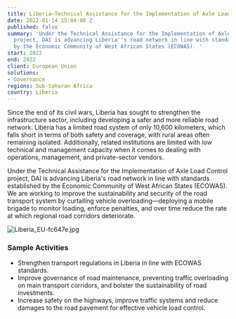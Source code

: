 ```yaml
---
title: Liberia—Technical Assistance for the Implementation of Axle Load Control
date: 2022-01-14 15:04:00 Z
published: false
summary: 'Under the Technical Assistance for the Implementation of Axle Load Control
  project, DAI is advancing Liberia''s road network in line with standards established
  by the Economic Community of West African States (ECOWAS). '
start: 2022
end: 2022
client: European Union
solutions:
- Governance
regions: Sub-Saharan Africa
country: Liberia
---
```


Since the end of its civil wars, Liberia has sought to strengthen the infrastructure sector, including developing a safer and more reliable road network. Liberia has a limited road system of only 10,600 kilometers, which falls short in terms of both safety and coverage, with rural areas often remaining isolated. Additionally, related institutions are limited with low technical and management capacity when it comes to dealing with operations, management, and private-sector vendors.

Under the Technical Assistance for the Implementation of Axle Load Control project, DAI is advancing Liberia's road network in line with standards established by the Economic Community of West African States (ECOWAS). We are working to improve the sustainability and security of the road transport system by curtailing vehicle overloading—deploying a mobile brigade to monitor loading, enforce penalties, and over time reduce the rate at which regional road corridors deteriorate.

![Liberia_EU-fc647e.jpg](/uploads/Liberia_EU-fc647e.jpg)

### Sample Activities

* Strengthen transport regulations in Liberia in line with ECOWAS standards. 
* Improve governance of road maintenance, preventing traffic overloading on main transport corridors, and bolster the sustainability of road investments.
* Increase safety on the highways, improve traffic systems and reduce damages to the road pavement for effective vehicle load control. 